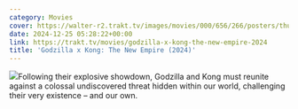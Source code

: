 ```yaml
---
category: Movies
cover: https://walter-r2.trakt.tv/images/movies/000/656/266/posters/thumb/5e17a4de1b.jpg
date: 2024-12-25 05:28:22+00:00
link: https://trakt.tv/movies/godzilla-x-kong-the-new-empire-2024
title: 'Godzilla x Kong: The New Empire (2024)'
---
```


![](https://walter-r2.trakt.tv/images/movies/000/656/266/fanarts/thumb/3e34841635.jpg)Following their explosive showdown, Godzilla and Kong must reunite against a colossal undiscovered threat hidden within our world, challenging their very existence – and our own.